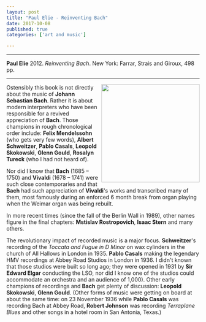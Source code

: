 ```yaml
---
layout: post
title: "Paul Elie - Reinventing Bach"
date: 2017-10-08
published: true
categories: ['art and music']

---
```



***
<b>Paul Elie</b> 2012. _Reinventing Bach_. New York: Farrar, Strais and Giroux, 498 pp.

***


<img align="right" src="https://images.macmillan.com/folio-assets/macmillan_us_frontbookcovers_1000H/9780374534042.jpg"  width="256"  alt="" />

Ostensibly this book is not directly about the music of **Johann Sebastian Bach**.  Rather it is about modern interpreters who have been responsible for a revived appreciation of **Bach**. Those champions in rough chronological order include: **Felix Mendelssohn** (who gets very few words), **Albert Schweitzer**, **Pablo Casals**, **Leopold Skokowski**, **Glenn Gould**, **Rosalyn Tureck** (who I had not heard of). 

Nor did I know that  **Bach** (1685 – 1750) and **Vivaldi** (1678 – 1741) were such close contemporaries and that **Bach** had such appreciation of **Vivaldi**'s works and transcribed many of them, most famously during an enforced 6 month break from organ playing when the Weimar organ was being rebuilt. 

In more recent times (since the fall of the Berlin Wall in 1989), other names figure in the final chapters: **Mstislav Rostropovich**, **Isaac Stern** and many others.  

The revolutionary impact of recorded music is a major focus. **Schweitzer**'s recording of the _Toccata and Fugue in D Minor_ on wax cylinders in the church of All Hallows in London in 1935.  **Pablo Casals** making the legendary HMV recordings at Abbey Road Studios in London in 1936.  I didn't known that those studios were built so long ago; they were opened in 1931 by **Sir Edward Elgar** conducting the LSO, nor did I know one of the studios could accommodate an orchestra and an audience of 1,000).  Other early champions of recordings and **Bach** get plenty of discussion: **Leopold Skokowski**, **Glenn Gould**.  (Other forms of music were getting on board at about the same time: on 23 November 1936 while **Pablo Casals** was recording Bach at Abbey Road, **Robert Johnson** was recording _Terraplane Blues_ and other songs in a hotel room in San Antonia, Texas.)




